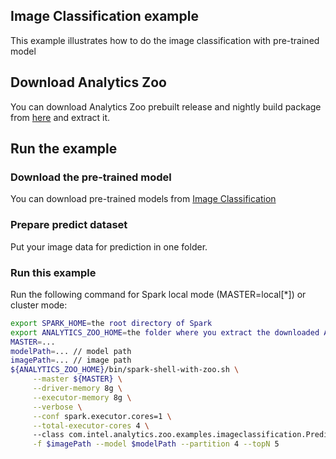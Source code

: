 ## Image Classification example
This example illustrates how to do the image classification with pre-trained model

## Download Analytics Zoo
You can download Analytics Zoo prebuilt release and nightly build package from [here](https://analytics-zoo.github.io/master/#release-download/) and extract it.
## Run the example
### Download the pre-trained model
You can download pre-trained models from [Image Classification](https://github.com/intel-analytics/analytics-zoo/blob/master/docs/docs/ProgrammingGuide/image-classification.md)

### Prepare predict dataset
Put your image data for prediction in one folder.

### Run this example
Run the following command for Spark local mode (MASTER=local[*]) or cluster mode:
```bash
export SPARK_HOME=the root directory of Spark
export ANALYTICS_ZOO_HOME=the folder where you extract the downloaded Analytics Zoo zip package
MASTER=...
modelPath=... // model path
imagePath=... // image path
${ANALYTICS_ZOO_HOME}/bin/spark-shell-with-zoo.sh \
     --master ${MASTER} \
     --driver-memory 8g \
     --executor-memory 8g \
     --verbose \
     --conf spark.executor.cores=1 \
     --total-executor-cores 4 \           
     --class com.intel.analytics.zoo.examples.imageclassification.Predict \
     -f $imagePath --model $modelPath --partition 4 --topN 5
```
